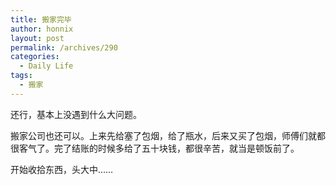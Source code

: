 ```yaml
---
title: 搬家完毕
author: honnix
layout: post
permalink: /archives/290
categories:
  - Daily Life
tags:
  - 搬家
---
```

还行，基本上没遇到什么大问题。

搬家公司也还可以。上来先给塞了包烟，给了瓶水，后来又买了包烟，师傅们就都很客气了。完了结账的时候多给了五十块钱，都很辛苦，就当是顿饭前了。

开始收拾东西，头大中……